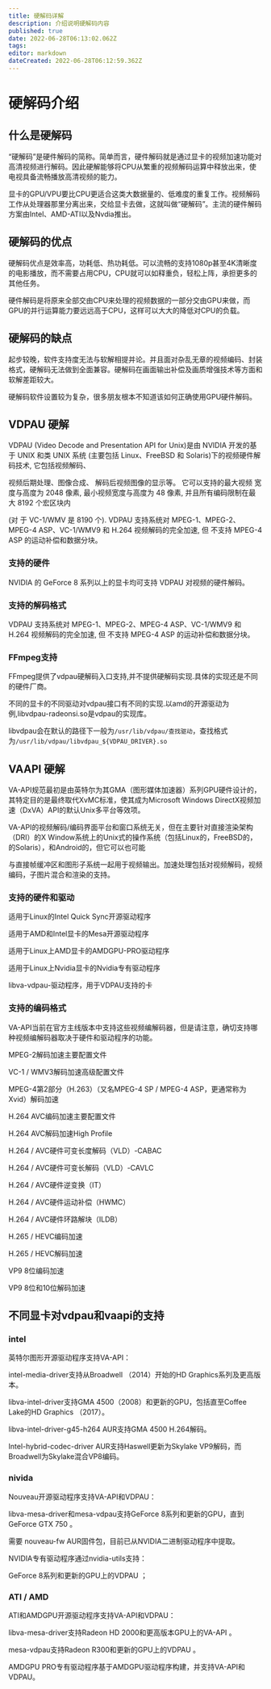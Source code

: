 ```yaml
---
title: 硬解码详解
description: 介绍说明硬解码内容
published: true
date: 2022-06-28T06:13:02.062Z
tags: 
editor: markdown
dateCreated: 2022-06-28T06:12:59.362Z
---
```


# 硬解码介绍
## 什么是硬解码
“硬解码”是硬件解码的简称。简单而言，硬件解码就是通过显卡的视频加速功能对高清视频进行解码。因此硬解能够将CPU从繁重的视频解码运算中释放出来，使电视具备流畅播放高清视频的能力。

显卡的GPU/VPU要比CPU更适合这类大数据量的、低难度的重复工作。视频解码工作从处理器那里分离出来，交给显卡去做，这就叫做“硬解码”。主流的硬件解码方案由Intel、AMD-ATI以及Nvdia推出。


## 硬解码的优点
硬解码优点是效率高，功耗低、热功耗低。可以流畅的支持1080p甚至4K清晰度的电影播放，而不需要占用CPU，CPU就可以如释重负，轻松上阵，承担更多的其他任务。

硬件解码是将原来全部交由CPU来处理的视频数据的一部分交由GPU来做，而GPU的并行运算能力要远远高于CPU，这样可以大大的降低对CPU的负载。


## 硬解码的缺点
起步较晚，软件支持度无法与软解相提并论。并且面对杂乱无章的视频编码、封装格式，硬解码无法做到全面兼容。硬解码在画面输出补偿及画质增强技术等方面和软解差距较大。

硬解码软件设置较为复杂，很多朋友根本不知道该如何正确使用GPU硬件解码。


## VDPAU 硬解
VDPAU (Video Decode and Presentation API for Unix)是由 NVIDIA 开发的基于 UNIX 和类 UNIX 系统 (主要包括 Linux、FreeBSD 和 Solaris)下的视频硬件解码技术, 它包括视频解码、

视频后期处理、图像合成、 解码后视频图像的显示等。 它可以支持的最大视频 宽度与高度为 2048 像素, 最小视频宽度与高度为 48 像素, 并且所有编码限制在最大 8192 个宏区块内

(对 于 VC-1/WMV 是 8190 个). VDPAU 支持系统对 MPEG-1、MPEG-2、MPEG-4 ASP、VC-1/WMV9 和 H.264 视频解码的完全加速, 但 不支持 MPEG-4 ASP 的运动补偿和数据分块。

### 支持的硬件
NVIDIA 的 GeForce 8 系列以上的显卡均可支持 VDPAU 对视频的硬件解码。

### 支持的解码格式
VDPAU 支持系统对 MPEG-1、MPEG-2、MPEG-4 ASP、VC-1/WMV9 和 H.264 视频解码的完全加速, 但 不支持 MPEG-4 ASP 的运动补偿和数据分块。

### FFmpeg支持
FFmpeg提供了vdpau硬解码入口支持,并不提供硬解码实现.具体的实现还是不同的硬件厂商。

不同的显卡的不同驱动对vdpau接口有不同的实现.以amd的开源驱动为例,libvdpau-radeonsi.so是vdpau的实现库。

libvdpau会在默认的路径下一般为`/usr/lib/vdpau/查找驱动`，查找格式为`/usr/lib/vdpau/libvdpau_${VDPAU_DRIVER}.so`


## VAAPI 硬解
VA-API规范最初是由英特尔为其GMA（图形媒体加速器）系列GPU硬件设计的，其特定目的是最终取代XvMC标准，使其成为Microsoft Windows DirectX视频加速（DxVA）API的默认Unix多平台等效项。

VA-API的视频解码/编码界面平台和窗口系统无关，但在主要针对直接渲染架构（DRI）的X Window系统上的Unix式的操作系统（包括Linux的，FreeBSD的，的Solaris），和Android的，但它可以也可能

与直接帧缓冲区和图形子系统一起用于视频输出。加速处理包括对视频解码，视频编码，子图片混合和渲染的支持。

### 支持的硬件和驱动
适用于Linux的Intel Quick Sync开源驱动程序

适用于AMD和Intel显卡的Mesa开源驱动程序

适用于Linux上AMD显卡的AMDGPU-PRO驱动程序

适用于Linux上Nvidia显卡的Nvidia专有驱动程序

libva-vdpau-驱动程序，用于VDPAU支持的卡

### 支持的编码格式
VA-API当前在官方主线版本中支持这些视频编解码器，但是请注意，确切支持哪种视频编解码器取决于硬件和驱动程序的功能。

MPEG-2解码加速主要配置文件

VC-1 / WMV3解码加速高级配置文件

MPEG-4第2部分（H.263）（又名MPEG-4 SP / MPEG-4 ASP，更通常称为Xvid）解码加速

H.264 AVC编码加速主要配置文件

H.264 AVC解码加速High Profile

H.264 / AVC硬件可变长度解码（VLD）-CABAC

H.264 / AVC硬件可变长解码（VLD）-CAVLC

H.264 / AVC硬件逆变换（IT）

H.264 / AVC硬件运动补偿（HWMC）

H.264 / AVC硬件环路解块（ILDB）

H.265 / HEVC编码加速

H.265 / HEVC解码加速

VP9 8位编码加速

VP9 8位和10位解码加速

## 不同显卡对vdpau和vaapi的支持
### intel 
英特尔图形开源驱动程序支持VA-API：

intel-media-driver支持从Broadwell （2014）开始的HD Graphics系列及更高版本。

libva-intel-driver支持GMA 4500（2008）和更新的GPU，包括直至Coffee Lake的HD Graphics （2017）。

libva-intel-driver-g45-h264 AUR支持GMA 4500 H.264解码。

Intel-hybrid-codec-driver AUR支持Haswell更新为Skylake VP9解码，而Broadwell为Skylake混合VP8编码。

### nivida
Nouveau开源驱动程序支持VA-API和VDPAU：

libva-mesa-driver和mesa-vdpau支持GeForce 8系列和更新的GPU，直到GeForce GTX 750 。

需要 nouveau-fw AUR固件包，目前已从NVIDIA二进制驱动程序中提取。

NVIDIA专有驱动程序通过nvidia-utils支持：

GeForce 8系列和更新的GPU上的VDPAU ；

### ATI / AMD
ATI和AMDGPU开源驱动程序支持VA-API和VDPAU：

libva-mesa-driver支持Radeon HD 2000和更高版本GPU上的VA-API 。

mesa-vdpau支持Radeon R300和更新的GPU上的VDPAU 。

AMDGPU PRO专有驱动程序基于AMDGPU驱动程序构建，并支持VA-API和VDPAU。
